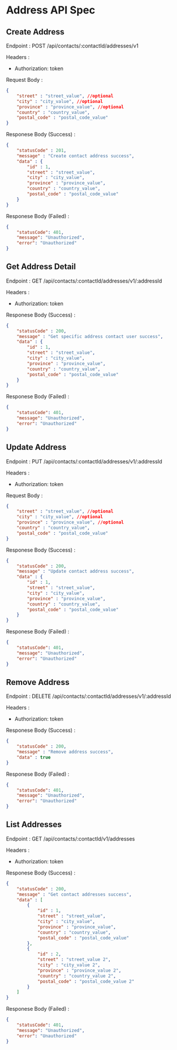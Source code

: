 # Address API Spec

## Create Address

Endpoint : POST /api/contacts/:contactId/addresses/v1

Headers : 
- Authorization: token

Request Body : 

```json
{
    "street" : "street_value", //optional
    "city" : "city_value", //optional
    "province" : "province_value", //optional
    "country" : "country_value",
    "postal_code" : "postal_code_value"
}
```

Responese Body (Success) : 

```json
{
    "statusCode" : 201,
    "message" : "Create contact address success", 
    "data" : {
        "id" : 1,
        "street" : "street_value", 
        "city" : "city_value",
        "province" : "province_value",
        "country" : "country_value",
        "postal_code" : "postal_code_value"
    }
}
```

Responese Body (Failed) : 

```json
{
    "statusCode": 401,
    "message": "Unauthorized",
    "error": "Unauthorized"
}
```

## Get Address Detail

Endpoint : GET /api/contacts/:contactId/addresses/v1/:addressId

Headers : 
- Authorization: token

Responese Body (Success) : 

```json
{
    "statusCode" : 200,
    "message" : "Get specific address contact user success", 
    "data" : {
        "id" : 1,
        "street" : "street_value", 
        "city" : "city_value",
        "province" : "province_value",
        "country" : "country_value",
        "postal_code" : "postal_code_value"
    }
}
```

Responese Body (Failed) : 

```json
{
    "statusCode": 401,
    "message": "Unauthorized",
    "error": "Unauthorized"
}
```

## Update Address

Endpoint : PUT /api/contacts/:contactId/addresses/v1/:addressId

Headers : 
- Authorization: token

Request Body : 

```json
{
    "street" : "street_value", //optional
    "city" : "city_value", //optional
    "province" : "province_value", //optional
    "country" : "country_value",
    "postal_code" : "postal_code_value"
}
```

Responese Body (Success) : 

```json
{
    "statusCode" : 200,
    "message" : "Update contact address success", 
    "data" : {
        "id" : 1,
        "street" : "street_value", 
        "city" : "city_value",
        "province" : "province_value",
        "country" : "country_value",
        "postal_code" : "postal_code_value"
    }
}
```

Responese Body (Failed) : 

```json
{
    "statusCode": 401,
    "message": "Unauthorized",
    "error": "Unauthorized"
}
```

## Remove Address

Endpoint : DELETE /api/contacts/:contactId/addresses/v1/:addressId

Headers : 
- Authorization: token

Responese Body (Success) : 

```json
{
    "statusCode" : 200,
    "message" : "Remove address success", 
    "data" : true
}
```

Responese Body (Failed) : 

```json
{
    "statusCode": 401,
    "message": "Unauthorized",
    "error": "Unauthorized"
}
```

## List Addresses

Endpoint : GET /api/contacts/:contactId/v1/addresses

Headers : 
- Authorization: token

Responese Body (Success) : 

```json
{
    "statusCode" : 200,
    "message" : "Get contact addresses success", 
    "data" : [
        {
            "id" : 1,
            "street" : "street_value", 
            "city" : "city_value",
            "province" : "province_value",
            "country" : "country_value",
            "postal_code" : "postal_code_value"
        },
        {
            "id" : 2,
            "street" : "street_value 2", 
            "city" : "city_value 2",
            "province" : "province_value 2",
            "country" : "country_value 2",
            "postal_code" : "postal_code_value 2"
        }
    ]
}
```

Responese Body (Failed) : 

```json
{
    "statusCode": 401,
    "message": "Unauthorized",
    "error": "Unauthorized"
}
```


